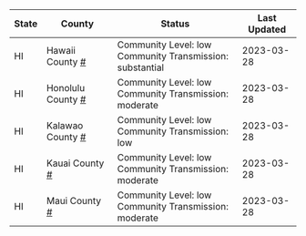 State | County | Status | Last Updated
--- | --- | --- | --- 
HI | Hawaii County <a href="#hawaii_county">#</a> | <a name="hawaii_county"></a>Community Level: low<br/>Community Transmission: substantial | 2023-03-28
HI | Honolulu County <a href="#honolulu_county">#</a> | <a name="honolulu_county"></a>Community Level: low<br/>Community Transmission: moderate | 2023-03-28
HI | Kalawao County <a href="#kalawao_county">#</a> | <a name="kalawao_county"></a>Community Level: low<br/>Community Transmission: low | 2023-03-28
HI | Kauai County <a href="#kauai_county">#</a> | <a name="kauai_county"></a>Community Level: low<br/>Community Transmission: moderate | 2023-03-28
HI | Maui County <a href="#maui_county">#</a> | <a name="maui_county"></a>Community Level: low<br/>Community Transmission: moderate | 2023-03-28
